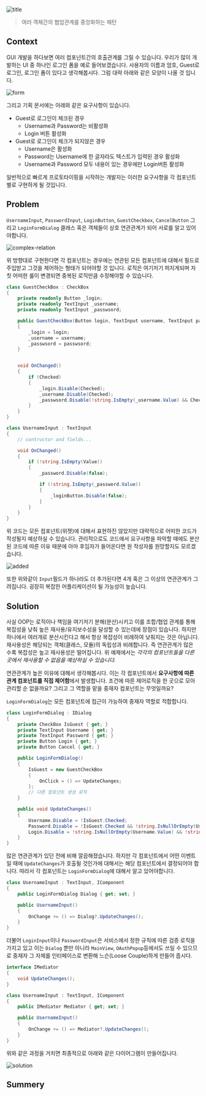 ![title](Images/mediator.png)

> 여러 객체간의 협업관계를 중앙화하는 패턴

## Context

GUI 개발을 하다보면 여러 컴포넌트간의 호출관계를 그릴 수 있습니다. 우리가 많이
개발하는 UI 중 하나인 로그인 폼을 예로 들어보겠습니다. 사용자의 이름과 암호,
Guest로 로그인, 로그인 폼이 있다고 생각해봅시다. 그럼 대략 아래와 같은 모양이
나올 것 입니다.

![form](Images/form.png)

그리고 기획 문서에는 아래와 같은 요구사항이 있습니다.

- Guest로 로그인이 체크된 경우
    - Username과 Password는 비활성화
    - Login 버튼 활성화
- Guest로 로그인이 체크가 되지않은 경우
    - Username은 활성화
    - Password는 Username에 한 글자라도 텍스트가 입력된 경우 활성화
    - Username과 Password 모두 내용이 있는 경우에만 Login버튼 활성화

일반적으로 빠르게 프로토타이핑을 시작하는 개발자는 이러한 요구사항을 각 컴포넌트
별로 구현하게 될 것입니다.

## Problem

`UsernameInput`, `PasswordInput`, `LoginButton`, `GuestCheckbox`, `CancelButton`
그리고 `LoginFormDialog` 클래스 혹은 객체들이 상호 연관관계가 되어 서로를 알고 있어야합니다.

![complex-relation](Images/complex.png)

위 방향대로 구현한다면 각 컴포넌트는 경우에는 연관된 모든 컴포넌트에
대해서 필드로 주입받고 그것을 제어하는 형태가 되어야할 것 입니다. 로직은 여기저기
퍼지게되며 자칫 어떠한 룰이 변경되면 중복된 로직만큼 수정해야할 수 있습니다.

```csharp
class GuestCheckBox : CheckBox
{
    private readonly Button _login;
    private readonly TextInput _username;
    private readonly TextInput _passwsord;

    public GuestCheckBox(Button login, TextInput username, TextInput passwsord)
    {
        _login = login;
        _username = username;
        _passwsord = passwsord;
    }


    void OnChanged()
    {
        if (Checked)
        {
            _login.Disable(Checked);
            _username.Disable(Checked);
            _passwsord.Disable(!string.IsEmpty(_username.Value) && Checked);
        }
    }
}

class UsernameInput : TextInput
{
    // contructor and fields...

    void OnChanged()
    {
        if (!string.IsEmpty(Value))
        {
            _password.Disable(false);

            if (!string.IsEmpty(_password.Value))
            {
                _loginButton.Disable(false);
            }
        }
    }
}
```

위 코드는 모든 컴포넌트(위젯)에 대해서 표현하진 않았지만 대략적으로 어떠한 코드가
작성될지 예상하실 수 있습니다. 관리적으로도 코드에서 요구사항을 파악할 때에도
분산된 코드에 따른 이유 때문에 아마 후임자가 들어온다면 원 작성자를 원망할지도
모르겠습니다.

![added](Images/additional-request.png)

또한 위와같이 `Input`필드가 하나라도 더 추가된다면 4개 혹은 그 이상의 연관관계가
그려집니다. 굉장히 복잡한 어플리케이션이 될 가능성이 높습니다.

## Solution

사실 OOP는 로직이나 책임을 여기저기 분해(분산)시키고 이를 조합/협업 관계를 통해
복잡성을 낮춰 높은 재사용/유지보수성을 달성할 수 있는데에 장점이 있습니다.
하지만 하나에서 여러개로 분산시킨다고 해서 항상 복잡성이 비례하여 낮춰지는 것은 아닙니다.
재사용성은 해당되는 객체(클래스, 모듈)의 독립성과 비례합니다. 즉 연관관계가 많은
수록 복잡성은 높고 재사용성은 떨어집니다. 위 예제에서는 *각각의 컴포넌트들을 다른
곳에서 재사용할 수 없음을 예상하실 수 있습니다.*

연관관계가 높은 이유에 대해서 생각해봅시다. 이는 각 컴포넌트에서 **요구사항에
따른 관계 컴포넌트를 직접 제어함**에서 발생합니다. 조건에 따른 제어로직을 한
곳으로 모아 관리할 순 없을까요? 그리고 그 역할을 맡을 중재자 컴포넌트는 무엇일까요?

`LoginFormDialog`는 모든 컴포넌트에 접근이 가능하여 중재자 역할로 적합합니다.

```csharp
class LoginFormDialog : IDialog
{
    private CheckBox IsGuest { get; }
    private TextInput Username { get; }
    private TextInput Password { get; }
    private Button Login { get; }
    private Button Cancel { get; }

    public LoginFormDialog()
    {
        IsGuest = new GuestCheckBox
        {
            OnClick = () => UpdateChanges;
        };
        // 다른 컴포넌트 생성 로직
    }

    public void UpdateChanges()
    {
        Username.Disable = !IsGuest.Checked;
        Password.Disable = !IsGuest.Checked && !string.IsNullOrEmpty(Username.Value);
        Login.Disable = !string.IsNullOrEmpty(Username.Value) && !string.IsNullOrEmpty(Password.Value);
    }
}
```

많은 연관관계가 있던 전에 비해 깔끔해졌습니다. 하지만 각 컴포넌트에서 어떤 이벤트일
때에 `UpdateChanges`가 호출될 것인가에 대해서는 해당 컴포넌트에서 결정되어야 합니다.
따라서 각 컴포넌트는 `LoginFormDialog`에 대해서 알고 있어야합니다.

```csharp
class UsernameInput : TextInput, IComponent
{
    public LoginFormDialog Dialog { get; set; }

    public UsernameInput()
    {
        OnChange += () => Dialog?.UpdateChanges();
    }
}
```

더불어 `LoginInput`이나 `PasswordInput`은 서비스에서 정한 규칙에 따른 검증 로직을
가지고 있고 이는 `Dialog` 뿐만 아니라 `MainView`, `OAuthPopup`등에서도 쓰일 수
있으므로 중재자 그 자체를 인터페이스로 변환해 느슨(Loose Couple)하게 만들어 줍시다.

```csharp
interface IMediator
{
    void UpdateChanges();
}

class UsernameInput : TextInput, IComponent
{
    public IMediator Mediator { get; set; }

    public UsernameInput()
    {
        OnChange += () => Mediator?.UpdateChanges();
    }
}
```

위와 같은 과정을 거치면 최종적으로 아래와 같은 다이어그램이 만들어집니다.

![solution](Images/SolutionERD.png)

## Summery